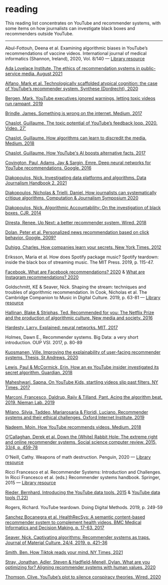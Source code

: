 # reading

This reading list concentrates on YouTube and recommender systems, with some items on how journalists can investigate black boxes and recommenders outside YouTube.

---

Abul-Fottouh, Deena et al. Examining algorithmic biases in YouTube’s recommendations of vaccine videos. International journal of medical informatics (Shannon, Ireland), 2020, Vol. 8/140 — [Library resource](https://librarysearch.cardiff.ac.uk/permalink/f/djvk49/TN_cdi_proquest_miscellaneous_2407586947)

[Ada Lovelace Institute. The ethics of recommendation systems in public-service media. August 2021](https://www.adalovelaceinstitute.org/project/ethics-recommendation-systems-public-service-media/)

[Alfano, Mark et al. Technologically scaffolded atypical cognition: the case of YouTube’s recommender system. Synthese (Dordrecht), 2020](https://link.springer.com/article/10.1007%2Fs11229-020-02724-x)

[Bergen, Mark. YouTube executives ignored warnings, letting toxic videos run rampant, 2019](https://www.bloomberg.com/news/features/2019-04-02/youtube-executives-ignored-warnings-letting-toxic-videos-run-rampant)

[Brindle, James. Something is wrong on the internet. Medium. 2017](https://medium.com/@jamesbridle/something-is-wrong-on-the-internet-c39c471271d2)

[Chaslot, Guillaume. The toxic potential of YouTube’s feedback loop. 2020. Video. 27’](https://www.youtube.com/watch?v=Et2n0J0OeQ8&list=PLtmWHNX-gukK0HxaoW7a8ePhrd13KSQc4&index=4)

[Chaslot, Guillaume. How algorithms can learn to discredit the media. Medium. 2018](https://guillaumechaslot.medium.com/how-algorithms-can-learn-to-discredit-the-media-d1360157c4fa)

[Chaslot, Guillaume. How YouTube's AI boosts alternative facts. 2017](https://guillaumechaslot.medium.com/how-youtubes-a-i-boosts-alternative-facts-3cc276f47cf7)

[Covington, Paul, Adams, Jay & Sargin, Emre. Deep neural networks for YouTube recommendations. Google. 2016](https://static.googleusercontent.com/media/research.google.com/en//pubs/archive/45530.pdf)

[Diakopoulos, Nick. Investigating data platforms and algorithms. Data Journalism Handbook 2. 2021](https://datajournalism.com/read/handbook/two/investigating-data-platforms-and-algorithms/the-algorithms-beat-angles-and-methods-for-investigation)

[Diakopoulos, Nicholas & Trielli, Daniel. How journalists can systematically critique algorithms. Computation & Journalism Symposium 2020](https://cpb-us-w2.wpmucdn.com/sites.northeastern.edu/dist/d/53/files/2020/02/CJ_2020_paper_14.pdf)

[Diakopoulos, Nick. Algorithmic Accountability: On the investigation of black boxes. CJR. 2014](https://www.cjr.org/tow_center_reports/algorithmic_accountability_on_the_investigation_of_black_boxes.php)

[Diresta, Renee. Up Next: a better recommender system. Wired. 2018](https://www.wired.com/story/creating-ethical-recommendation-engines/)

[Dolan, Peter et al. Personalized news recommendation based on click behavior. Google. 2009?](https://stanford.app.box.com/s/ooa2yjezp37f8l8fjxitp3yvnz2zcbe0)

[Duhigg, Charles. How companies learn your secrets. New York Times. 2012](https://www.nytimes.com/2012/02/19/magazine/shopping-habits.html?pagewanted=1&_r=1&hp)

Eriksson, Maria et al. How does Spotify package music? Spotify teardown: inside the black box of streaming music. The MIT Press. 2019, p. 115-47.

[Facebook. What are Facebook recommendations? 2020](https://help.instagram.com/313829416281232) & [What are Instagram recommendations? 2020](https://www.facebook.com/help/1257205004624246)

Goldschmitt, KE & Seaver, Nick. Shaping the stream: techniques and troubles of algorithmic recommendation. In Cook, Nicholas et al. The Cambridge Companion to Music in Digital Culture. 2019, p. 63-81 — [Library resource](https://librarysearch.cardiff.ac.uk/permalink/44WHELF_CAR/1fseqj3/alma9912009878302420)

[Hallinan, Blake & Striphas, Ted. Recommended for you: The Netflix Prize and the production of algorithmic culture. New media and society. 2016](https://journals.sagepub.com/doi/pdf/10.1177/1461444814538646)

[Hardesty, Larry. Explained: neural networks. MIT, 2017](https://news.mit.edu/2017/explained-neural-networks-deep-learning-0414)

Holmes, Dawn E., Recommender systems. Big Data: a very short introduction. OUP VSI. 2017, p. 80-89

[Kuosmanen, Ville. Improving the explainability of user-facing recommender systems. Thesis, St Andrews. 2020](https://villekuosmanen.com/dissertation.pdf)

[Lewis, Paul & McCormick, Erin. How an ex YouTube insider investigated its secret algorithm. Guardian. 2018](https://www.theguardian.com/technology/2018/feb/02/youtube-algorithm-election-clinton-trump-guillaume-chaslot)

[Maheshwari. Sapna. On YouTube Kids, startling videos slip past filters. NY Times, 2017](https://www.nytimes.com/2017/11/04/business/media/youtube-kids-paw-patrol.html)

[Marconi, Francesco, Daldrup, Rajiv & Tilland, Pant. Acing the algorithm beat. 2019. Nieman Lab. 2019](https://www.niemanlab.org/2019/02/acing-the-algorithmic-beat-journalisms-next-frontier/)

[Milano, Silvia, Taddeo, Mariarosaria & Floridi, Luciano. Recommender systems and their ethical challenges. Oxford Internet Institute. 2019](https://papers.ssrn.com/sol3/papers.cfm?abstract_id=3378581)

[Nadeem. Moin. How YouTube recommends videos. Medium. 2018](https://towardsdatascience.com/how-youtube-recommends-videos-b6e003a5ab2f)

[O’Callaghan, Derek et al. Down the (White) Rabbit Hole: The extreme right and online recommender systems. Social science computer review. 2015, 33/4, p. 459-78](https://journals.sagepub.com/doi/full/10.1177/0894439314555329)

O'Neill, Cathy. Weapons of math destruction. Penguin, 2020 — [Library resource](https://librarysearch.cardiff.ac.uk/permalink/44WHELF_CAR/1fseqj3/alma9911866618102420)

Ricci Francesco et al. Recommender Systems: Introduction and Challenges. In Ricci Francesco et al. (eds.) Recommender systems handbook. Springer, 2015 — [Library resource](https://librarysearch.cardiff.ac.uk/permalink/f/1tfrs8a/44CAR_ALMA51102120490002420)

[Rieder, Bernhard. Introducing the YouTube data tools. 2015](http://thepoliticsofsystems.net/2015/05/exploring-youtube/)
& [YouTube data tools (1.22)](https://tools.digitalmethods.net/netvizz/youtube/)

Rogers, Richard. YouTube teardown. Doing Digital Methods. 2019, p. 249-59

[Sanchez Bocanegra et al. HealthRecSys: A semantic content-based recommender system to complement health videos. BMC Medical Informatics and Decision Making. p. 17-63. 2017](https://bmcmedinformdecismak.biomedcentral.com/articles/10.1186/s12911-017-0431-7)

[Seaver, Nick. Captivating algorithms: Recommender systems as traps. Journal of Material Culture. 24/4, 2019. p. 421–36](https://www.anthropology.uci.edu/publications/Nick%20Seaver%20Journal%20of%20Material%20Culture.pdf)

[Smith, Ben. How Tiktok reads your mind. NY Times, 2021](https://www.nytimes.com/2021/12/05/business/media/tiktok-algorithm.html)

[Stray, Jonathan, Adler, Steven & Hadfield-Menell, Dylan. What are you optimizing for? Aligning recommender systems with human values. 2020](https://participatoryml.github.io/papers/2020/42.pdf)

[Thomson, Clive. YouTube’s plot to silence conspiracy theories. Wired. 2020](https://www.wired.com/story/youtube-algorithm-silence-conspiracy-theories/)
